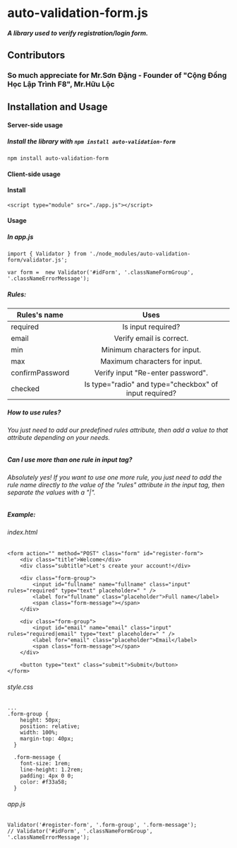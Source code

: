 # auto-validation-form.js
##### A library used to verify registration/login form.

## Contributors
### So much appreciate for Mr.Sơn Đặng - Founder of "Cộng Đồng Học Lập Trình F8", Mr.Hữu Lộc 

## Installation and Usage 

#### Server-side usage
##### Install the library with ```npm install auto-validation-form```
```
npm install auto-validation-form
```

#### Client-side usage
#### Install
```
<script type="module" src="./app.js"></script>
```
#### Usage
##### In app.js
```
import { Validator } from './node_modules/auto-validation-form/validator.js';

var form =  new Validator('#idForm', '.classNameFormGroup', '.classNameErrorMessage'); 
```
##### Rules: 

| Rules's name     | Uses                                                                |
| ---------------- |:-------------------------------------------------------------------:|
| required         | Is input required?                                                  |
| email            | Verify email is correct.                                            |
| min              | Minimum characters for input.                                       |
| max              | Maximum characters for input.                                       |
| confirmPassword  | Verify input "Re-enter password".                                   |
| checked          | Is type="radio" and type="checkbox" of input required?              |

##### How to use rules?
###### You just need to add our predefined rules attribute, then add a value to that attribute depending on your needs.

##### Can I use more than one rule in input tag?

###### Absolutely yes! If you want to use one more rule, you just need to add the rule name directly to the value of the "rules" attribute in the input tag, then separate the values ​​with a "|".

##### Example:
###### index.html
```
<form action="" method="POST" class="form" id="register-form">
    <div class="title">Welcome</div>
    <div class="subtitle">Let's create your account!</div>

    <div class="form-group">
        <input id="fullname" name="fullname" class="input" rules="required" type="text" placeholder=" " />
        <label for="fullname" class="placeholder">Full name</label>
        <span class="form-message"></span>
    </div>

    <div class="form-group">
        <input id="email" name="email" class="input" rules="required|email" type="text" placeholder=" " />
        <label for="email" class="placeholder">Email</label>
        <span class="form-message"></span>
    </div>

    <button type="text" class="submit">Submit</button>
</form>
```

###### style.css
```
...
.form-group {
    height: 50px;
    position: relative;
    width: 100%;
    margin-top: 40px;
  }
  
  .form-message {
    font-size: 1rem;
    line-height: 1.2rem;
    padding: 4px 0 0;
    color: #f33a58;
  }
```
###### app.js
```
Validator('#register-form', '.form-group', '.form-message');
// Validator('#idForm', '.classNameFormGroup', '.classNameErrorMessage');
```



